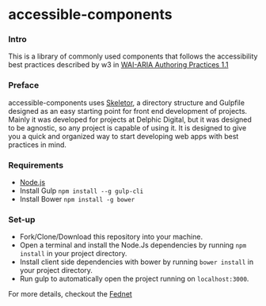 # accessible-components
### Intro
This is a library of commonly used components that follows the accessibility best practices described by w3 in [WAI-ARIA Authoring Practices 1.1](https://www.w3.org/TR/wai-aria-practices)

### Preface
accessible-components uses [Skeletor](https://github.com/delphic-digital/Skeletor), a directory structure and Gulpfile designed as an easy starting point for front end development of projects. Mainly it was developed for projects at Delphic Digital, but it was designed to be agnostic, so any project is capable of using it. It is designed to give you a quick and organized way to start developing web apps with best practices in mind.

### Requirements
* [Node.js](https://nodejs.org/en/)
* Install Gulp `npm install --g gulp-cli`
* Install Bower `npm install -g bower`

### Set-up
* Fork/Clone/Download this repository into your machine.
* Open a terminal and install the Node.Js dependencies by running `npm install` in your project directory.
* Install client side dependencies with bower by running `bower install` in your project directory.
* Run gulp to automatically open the project running on `localhost:3000`.

For more details, checkout the [Fednet](https://fednet.herokuapp.com/skeletor/setup)